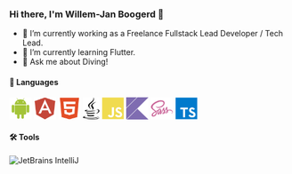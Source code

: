 ### Hi there, I'm Willem-Jan Boogerd 👋

- 🔭 I’m currently working as a Freelance Fullstack Lead Developer / Tech Lead.
- 🌱 I’m currently learning Flutter.
- 💬 Ask me about Diving!

#### 📝 Languages
<img src="https://raw.githubusercontent.com/wjboogerd/wjboogerd/master/images/android.svg" alt="Android" title="Android" height="40"/> 
<img src="https://raw.githubusercontent.com/wjboogerd/wjboogerd/master/images/angular.svg" alt="Angular" title="Angular" height="40"/> 
<img src="https://raw.githubusercontent.com/wjboogerd/wjboogerd/master/images/html5.svg" alt="HTML" title="HTML" height="40"/> 
<img src="https://raw.githubusercontent.com/wjboogerd/wjboogerd/master/images/java-brands.svg" alt="Java" title="Java" height="40"/> 
<img src="https://raw.githubusercontent.com/wjboogerd/wjboogerd/master/images/javascript.svg" alt="JavaScript" title="JavaScript" height="40"/> 
<img src="https://raw.githubusercontent.com/wjboogerd/wjboogerd/master/images/kotlin.svg" alt="Kotlin" title="Kotlin" height="40"/> 
<img src="https://raw.githubusercontent.com/wjboogerd/wjboogerd/master/images/sass.svg" alt="Sass/SCSS" title="Sass/SCSS" height="40"/> 
<img src="https://raw.githubusercontent.com/wjboogerd/wjboogerd/master/images/typescript.svg" alt="TypeScript" title="TypeScript" height="40"/> 

#### 🛠️ Tools
<img src="https://raw.githubusercontent.com/wjboogerd/wjboogerd/master/images/tools_intellij.svg" alt="JetBrains IntelliJ" title="JetBrains IntelliJ" height="40"/> 

<!--
**wjboogerd/wjboogerd** is a ✨ _special_ ✨ repository because its `README.md` (this file) appears on your GitHub profile.

Here are some ideas to get you started:

- 👯 I’m looking to collaborate on ...
- 🤔 I’m looking for help with ...
- 📫 How to reach me: ...
- 😄 Pronouns: ...
- ⚡ Fun fact: ...
-->
